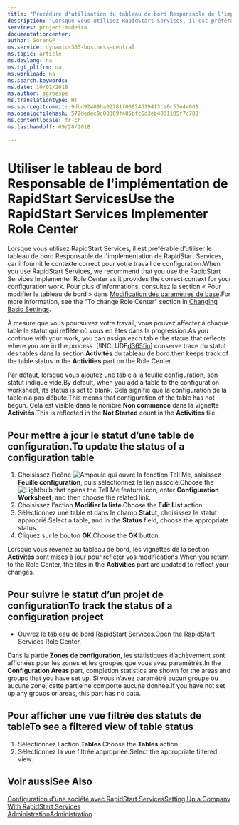 ```yaml
---
title: "Procédure d'utilisation du tableau de bord Responsable de l'implémentation de RapidStart Services | Microsoft Docs"
description: "Lorsque vous utilisez RapidStart Services, il est préférable de faire un suivi de votre travail et d’utiliser le tableau de bord Responsable de l'implémentation de RapidStart Services, car il fournit le contexte correct pour votre travail de configuration."
services: project-madeira
documentationcenter: 
author: SorenGP
ms.service: dynamics365-business-central
ms.topic: article
ms.devlang: na
ms.tgt_pltfrm: na
ms.workload: na
ms.search.keywords: 
ms.date: 10/01/2018
ms.author: sgroespe
ms.translationtype: HT
ms.sourcegitcommit: 9dbd92409ba02281f008246194f3ce0c53e4e001
ms.openlocfilehash: 572dedec9c00369f405bfc6d3eb4031185f7c780
ms.contentlocale: fr-ch
ms.lasthandoff: 09/28/2018

---
```

# <a name="use-the-rapidstart-services-implementer-role-center"></a><span data-ttu-id="015d3-103">Utiliser le tableau de bord Responsable de l'implémentation de RapidStart Services</span><span class="sxs-lookup"><span data-stu-id="015d3-103">Use the RapidStart Services Implementer Role Center</span></span>
<span data-ttu-id="015d3-104">Lorsque vous utilisez RapidStart Services, il est préférable d’utiliser le tableau de bord Responsable de l'implémentation de RapidStart Services, car il fournit le contexte correct pour votre travail de configuration.</span><span class="sxs-lookup"><span data-stu-id="015d3-104">When you use RapidStart Services, we recommend that you use the RapidStart Services Implementer Role Center as it provides the correct context for your configuration work.</span></span> <span data-ttu-id="015d3-105">Pour plus d'informations, consultez la section « Pour modifier le tableau de bord » dans [Modification des paramètres de base](ui-change-basic-settings.md).</span><span class="sxs-lookup"><span data-stu-id="015d3-105">For more information, see the "To change Role Center" section in [Changing Basic Settings](ui-change-basic-settings.md).</span></span>

<span data-ttu-id="015d3-106">À mesure que vous poursuivez votre travail, vous pouvez affecter à chaque table le statut qui reflète où vous en êtes dans la progression.</span><span class="sxs-lookup"><span data-stu-id="015d3-106">As you continue with your work, you can assign each table the status that reflects where you are in the process.</span></span> [!INCLUDE[d365fin](includes/d365fin_md.md)] <span data-ttu-id="015d3-107">conserve trace du statut des tables dans la section **Activités** du tableau de bord.</span><span class="sxs-lookup"><span data-stu-id="015d3-107">then keeps track of the table status in the **Activities** part on the Role Center.</span></span>  

<span data-ttu-id="015d3-108">Par défaut, lorsque vous ajoutez une table à la feuille configuration, son statut indique vide.</span><span class="sxs-lookup"><span data-stu-id="015d3-108">By default, when you add a table to the configuration worksheet, its status is set to blank.</span></span> <span data-ttu-id="015d3-109">Cela signifie que la configuration de la table n’a pas débuté.</span><span class="sxs-lookup"><span data-stu-id="015d3-109">This means that configuration of the table has not begun.</span></span> <span data-ttu-id="015d3-110">Cela est visible dans le nombre **Non commencé** dans la vignette **Activités**.</span><span class="sxs-lookup"><span data-stu-id="015d3-110">This is reflected in the **Not Started** count in the **Activities** tile.</span></span>  

## <a name="to-update-the-status-of-a-configuration-table"></a><span data-ttu-id="015d3-111">Pour mettre à jour le statut d’une table de configuration.</span><span class="sxs-lookup"><span data-stu-id="015d3-111">To update the status of a configuration table</span></span>  
1.  <span data-ttu-id="015d3-112">Choisissez l'icône ![Ampoule qui ouvre la fonction Tell Me](media/ui-search/search_small.png "Dites-moi ce que vous voulez faire"), saisissez **Feuille configuration**, puis sélectionnez le lien associé.</span><span class="sxs-lookup"><span data-stu-id="015d3-112">Choose the ![Lightbulb that opens the Tell Me feature](media/ui-search/search_small.png "Tell me what you want to do") icon, enter **Configuration Worksheet**, and then choose the related link.</span></span>  
2.  <span data-ttu-id="015d3-113">Choisissez l'action **Modifier la liste**.</span><span class="sxs-lookup"><span data-stu-id="015d3-113">Choose the **Edit List** action.</span></span>  
3.  <span data-ttu-id="015d3-114">Sélectionnez une table et dans le champ **Statut**, choisissez le statut approprié.</span><span class="sxs-lookup"><span data-stu-id="015d3-114">Select a table, and in the **Status** field, choose the appropriate status.</span></span>  
4.  <span data-ttu-id="015d3-115">Cliquez sur le bouton **OK**.</span><span class="sxs-lookup"><span data-stu-id="015d3-115">Choose the **OK** button.</span></span>  

<span data-ttu-id="015d3-116">Lorsque vous revenez au tableau de bord, les vignettes de la section **Activités** sont mises à jour pour refléter vos modifications.</span><span class="sxs-lookup"><span data-stu-id="015d3-116">When you return to the Role Center, the tiles in the **Activities** part are updated to reflect your changes.</span></span>  

## <a name="to-track-the-status-of-a-configuration-project"></a><span data-ttu-id="015d3-117">Pour suivre le statut d’un projet de configuration</span><span class="sxs-lookup"><span data-stu-id="015d3-117">To track the status of a configuration project</span></span>  
- <span data-ttu-id="015d3-118">Ouvrez le tableau de bord RapidStart Services.</span><span class="sxs-lookup"><span data-stu-id="015d3-118">Open the RapidStart Services Role Center.</span></span>  

<span data-ttu-id="015d3-119">Dans la partie **Zones de configuration**, les statistiques d’achèvement sont affichées pour les zones et les groupes que vous avez paramétrés.</span><span class="sxs-lookup"><span data-stu-id="015d3-119">In the **Configuration Areas** part, completion statistics are shown for the areas and groups that you have set up.</span></span> <span data-ttu-id="015d3-120">Si vous n’avez paramétré aucun groupe ou aucune zone, cette partie ne comporte aucune donnée.</span><span class="sxs-lookup"><span data-stu-id="015d3-120">If you have not set up any groups or areas, this part has no data.</span></span>  

## <a name="to-see-a-filtered-view-of-table-status"></a><span data-ttu-id="015d3-121">Pour afficher une vue filtrée des statuts de table</span><span class="sxs-lookup"><span data-stu-id="015d3-121">To see a filtered view of table status</span></span>  
1. <span data-ttu-id="015d3-122">Sélectionnez l'action **Tables**.</span><span class="sxs-lookup"><span data-stu-id="015d3-122">Choose the **Tables** action.</span></span>  
2. <span data-ttu-id="015d3-123">Sélectionnez la vue filtrée appropriée.</span><span class="sxs-lookup"><span data-stu-id="015d3-123">Select the appropriate filtered view.</span></span>  

## <a name="see-also"></a><span data-ttu-id="015d3-124">Voir aussi</span><span class="sxs-lookup"><span data-stu-id="015d3-124">See Also</span></span>  
[<span data-ttu-id="015d3-125">Configuration d'une société avec RapidStart Services</span><span class="sxs-lookup"><span data-stu-id="015d3-125">Setting Up a Company With RapidStart Services</span></span>](admin-set-up-a-company-with-rapidstart.md)  
[<span data-ttu-id="015d3-126">Administration</span><span class="sxs-lookup"><span data-stu-id="015d3-126">Administration</span></span>](admin-setup-and-administration.md)


